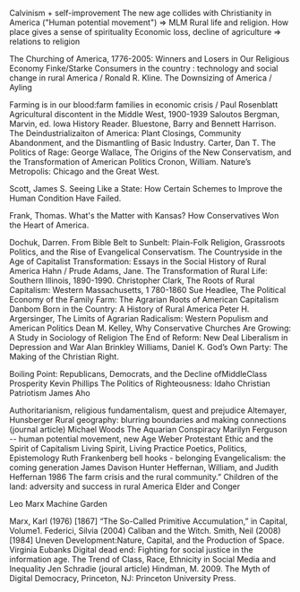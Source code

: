 Calvinism + self-improvement
The new age collides with Christianity in America
("Human potential movement") => MLM
Rural life and religion. How place gives a sense of spirituality
Economic loss, decline of agriculture => relations to religion 

The Churching of America, 1776-2005: Winners and Losers in Our Religious Economy Finke/Starke
Consumers in the country : technology and social change in rural America / Ronald R. Kline.
The Downsizing of America / Ayling

Farming is in our blood:farm families in economic crisis / Paul Rosenblatt
Agricultural discontent in the Middle West, 1900-1939 Saloutos
Bergman, Marvin, ed. Iowa History Reader.
Bluestone, Barry and Bennett Harrison. The Deindustrializaiton of America: Plant Closings,
Community Abandonment, and the Dismantling of Basic Industry.
Carter, Dan T. The Politics of Rage: George Wallace, The Origins of the New Conservatism, and the Transformation of American Politics
Cronon, William. Nature’s Metropolis: Chicago and the Great West.

Scott, James S. Seeing Like a State: How Certain Schemes to Improve the Human Condition
Have Failed.

Frank, Thomas. What's the Matter with Kansas? How Conservatives Won the Heart of America.

Dochuk, Darren. From Bible Belt to Sunbelt: Plain-Folk Religion, Grassroots Politics, and the
Rise of Evangelical Conservatism.
The Countryside in the Age of Capitalist Transformation: Essays in the Social History of Rural America Hahn / Prude
Adams, Jane. The Transformation of Rural Life: Southern Illinois, 1890-1990.
Christopher Clark, The Roots of Rural Capitalism: Western Massachusetts, 1 780-1860
 Sue Headlee, The Political Economy of the Family Farm: The Agrarian Roots of American Capitalism
 Danbom Born in the Country: A History of Rural America
 Peter H. Argersinger, The Limits of Agrarian Radicalism: Western Populism and American Politics
 Dean M. Kelley, Why Conservative Churches Are Growing: A Study in Sociology of Religion
 The End of Reform: New Deal Liberalism in Depression and War Alan Brinkley
Williams, Daniel K. God’s Own Party: The Making of the Christian Right.

 Boiling Point: Republicans, Democrats, and the Decline ofMiddleClass Prosperity Kevin Phillips
 The Politics of Righteousness: Idaho Christian Patriotism James Aho


 Authoritarianism, religious fundamentalism, quest and prejudice Altemayer, Hunsberger
 Rural geography: blurring boundaries and making connections (journal article)  Michael Woods
 The Aquarian Conspiracy Marilyn Ferguson -- human potential movement, new Age
 Weber Protestant Ethic and the Spirit of Capitalism
 Living Spirit, Living Practice Poetics, Politics, Epistemology Ruth Frankenberg
 bell hooks - belonging
 Evangelicalism: the coming generation James Davison Hunter
 Heffernan, William, and Judith Heffernan 1986 The farm crisis and the rural community.”
 Children of the land: adversity and success in rural America Elder and Conger

 Leo Marx Machine Garden

Marx, Karl (1976) [1867] “The So-Called Primitive Accumulation,” in Capital, Volume1.
Federici, Silvia (2004) Caliban and the Witch.
Smith, Neil (2008) [1984] Uneven Development:Nature, Capital, and the  Production of Space.
 Virginia Eubanks Digital dead end: Fighting for social justice in the information age.
The Trend of Class, Race, Ethnicity in Social Media and Inequality Jen Schradie (joural article)
 Hindman, M. 2009. The Myth of Digital Democracy, Princeton, NJ: Princeton University Press.
